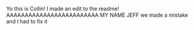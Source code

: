 Yo this is Collin! I made an edit to the readme! AAAAAAAAAAAAAAAAAAAAAAAAA MY NAME JEFF we made a mistake and I had to fix it